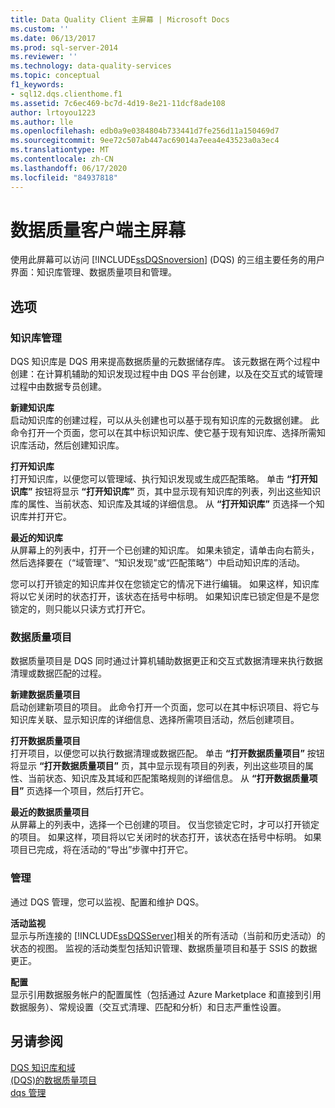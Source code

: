 ```yaml
---
title: Data Quality Client 主屏幕 | Microsoft Docs
ms.custom: ''
ms.date: 06/13/2017
ms.prod: sql-server-2014
ms.reviewer: ''
ms.technology: data-quality-services
ms.topic: conceptual
f1_keywords:
- sql12.dqs.clienthome.f1
ms.assetid: 7c6ec469-bc7d-4d19-8e21-11dcf8ade108
author: lrtoyou1223
ms.author: lle
ms.openlocfilehash: edb0a9e0384804b733441d7fe256d11a150469d7
ms.sourcegitcommit: 9ee72c507ab447ac69014a7eea4e43523a0a3ec4
ms.translationtype: MT
ms.contentlocale: zh-CN
ms.lasthandoff: 06/17/2020
ms.locfileid: "84937818"
---
```

# <a name="data-quality-client-home-screen"></a>数据质量客户端主屏幕
  使用此屏幕可以访问 [!INCLUDE[ssDQSnoversion](../includes/ssdqsnoversion-md.md)] (DQS) 的三组主要任务的用户界面：知识库管理、数据质量项目和管理。  
  
## <a name="options"></a>选项  
  
### <a name="knowledge-base-management"></a>知识库管理  
 DQS 知识库是 DQS 用来提高数据质量的元数据储存库。 该元数据在两个过程中创建：在计算机辅助的知识发现过程中由 DQS 平台创建，以及在交互式的域管理过程中由数据专员创建。  
  
 **新建知识库**  
 启动知识库的创建过程，可以从头创建也可以基于现有知识库的元数据创建。 此命令打开一个页面，您可以在其中标识知识库、使它基于现有知识库、选择所需知识库活动，然后创建知识库。  
  
 **打开知识库**  
 打开知识库，以便您可以管理域、执行知识发现或生成匹配策略。 单击 **“打开知识库”** 按钮将显示 **“打开知识库”** 页，其中显示现有知识库的列表，列出这些知识库的属性、当前状态、知识库及其域的详细信息。 从 **“打开知识库”** 页选择一个知识库并打开它。  
  
 **最近的知识库**  
 从屏幕上的列表中，打开一个已创建的知识库。 如果未锁定，请单击向右箭头，然后选择要在（“域管理”、“知识发现”或“匹配策略”）中启动知识库的活动。  
  
 您可以打开锁定的知识库并仅在您锁定它的情况下进行编辑。 如果这样，知识库将以它关闭时的状态打开，该状态在括号中标明。 如果知识库已锁定但是不是您锁定的，则只能以只读方式打开它。  
  
### <a name="data-quality-projects"></a>数据质量项目  
 数据质量项目是 DQS 同时通过计算机辅助数据更正和交互式数据清理来执行数据清理或数据匹配的过程。  
  
 **新建数据质量项目**  
 启动创建新项目的项目。 此命令打开一个页面，您可以在其中标识项目、将它与知识库关联、显示知识库的详细信息、选择所需项目活动，然后创建项目。  
  
 **打开数据质量项目**  
 打开项目，以便您可以执行数据清理或数据匹配。 单击 **“打开数据质量项目”** 按钮将显示 **“打开数据质量项目”** 页，其中显示现有项目的列表，列出这些项目的属性、当前状态、知识库及其域和匹配策略规则的详细信息。 从 **“打开数据质量项目”** 页选择一个项目，然后打开它。  
  
 **最近的数据质量项目**  
 从屏幕上的列表中，选择一个已创建的项目。 仅当您锁定它时，才可以打开锁定的项目。 如果这样，项目将以它关闭时的状态打开，该状态在括号中标明。 如果项目已完成，将在活动的“导出”步骤中打开它。  
  
### <a name="administration"></a>管理  
 通过 DQS 管理，您可以监视、配置和维护 DQS。  
  
 **活动监视**  
 显示与所连接的 [!INCLUDE[ssDQSServer](../includes/ssdqsserver-md.md)]相关的所有活动（当前和历史活动）的状态的视图。 监视的活动类型包括知识管理、数据质量项目和基于 SSIS 的数据更正。  
  
 **配置**  
 显示引用数据服务帐户的配置属性（包括通过 Azure Marketplace 和直接到引用数据服务）、常规设置（交互式清理、匹配和分析）和日志严重性设置。  
  
## <a name="see-also"></a>另请参阅  
 [DQS 知识库和域](../../2014/data-quality-services/dqs-knowledge-bases-and-domains.md)   
 [&#40;DQS&#41;的数据质量项目](../../2014/data-quality-services/data-quality-projects-dqs.md)   
 [dqs 管理](../../2014/data-quality-services/dqs-administration.md)  
  
  
